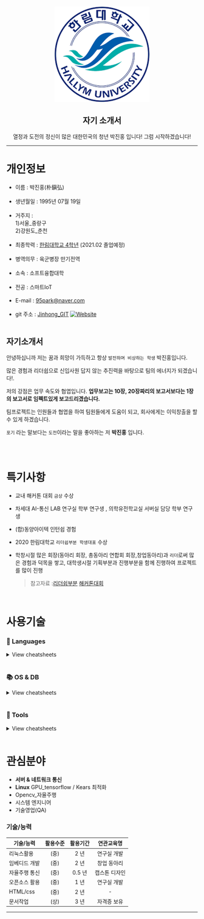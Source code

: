  
<p align="center"><img src="/hallym.png" width="250" height="250"></p>  
  <h2 align="center">자기 소개서</h2>
    <p align="center">열정과 도전의 정신이 많은 대한민국의 청년 박진홍 입니다! 그럼 시작하겠습니다!</p>  

---    
  
  
# 개인정보  
* 이름        : 박진홍(朴鎭弘)<br><br>
* 생년월일    : 1995년 07월 19일<br><br>
* 거주지      :  
  1)서울_중랑구    
  2)강원도_춘천<br><br>
* 최종학력        : [한림대학교 4학년][hallym] (2021.02 졸업예정)<br><br>
* 병역의무 : 육군병장 만기전역<br><br>
* 소속 : 소프트융합대학<br><br>    
* 전공 : 스마트IoT<br><br>  
* E-mail : 95park@naver.com<br><br> 
* git 주소 : [Jinhong_GIT][github] [![Website](https://img.shields.io/website?color=blue&down_message=Go&label=Github&style=plastic&up_color=blue&url=https%3A%2F%2Fhttps%3A%2F%2Fgithub.com%2FHallymhongE%2FResume%2Fblob%2Fmaster%2FREADME.md)](https://github.com/HallymhongE/Resume)<br><br>

## 자기소개서
 안녕하십니까 저는 꿈과 희망이 가득하고 항상 `발전하며 비상하는 학생` 박진홍입니다.
 
 많은 경험과 리더쉽으로 신입사원 답지 않는 추진력을 바탕으로 팀의 에너지가 되겠습니다!.
 
 저의 강점은 업무 속도와 협엽입니다. **업무보고는 10장, 20장짜리의 보고서보다는 1장의 보고서로 임펙트있게 보고드리겠습니다.**
 
 팀프로젝트는 인원들과 협엽을 하여 팀원들에게 도움이 되고, 회사에게는 이익창출을 할 수 있게 하겠습니다.
 
 `포기` 라는 말보다는 `도전`이라는 말을 좋아하는 저 <strong>박진홍</strong> 입니다.
 
 
<br><br>

# 특기사항
* 교내 해커톤 대회 `금상` 수상

* 차세대 AI-통신 LAB 연구실 학부 연구생 , 의학유전학교실 서버실 담당 학부 연구생 

* (합)동양아이텍 인턴쉽 경험  

* 2020 한림대학교 `리더쉽부분 학생대표` 수상  

* 학창시절 많은 회장(동아리 회장, 총동아리 연합회 회장,창업동아리)과 `리더`로써 많은 경험과 덕목을 쌓고, 대학생시절 기획부분과 진행부분을 함께 진행하여 프로젝트를 많이 진행  
    >참고자료 :[리더쉽부분][hallym_1] [해커톤대회][hallym_2]

<br>

# 사용기술

### 📃 Languages

<details>
<summary>View cheatsheets</summary>

<br>

 - `C` <br><br>
 - `C++` <br><br>
 - Python <br><br>
 - Java <br><br>
 
 </details>

<br>

 ### 📚 OS & DB
<details>
<summary>View cheatsheets</summary>
<br>

 - window <br><br>
 - `Linux` <br><br>
 - Audiono <br><br>
 - `RasberryPi` <br><br>
 - SQL<br><br>
 </details>

<br>

### 🔧 Tools
<details>
<summary>View cheatsheets</summary>
<br>
 
 - TCP/IP 프로토콜<br><br>
 - git<br><br>
 - HTML/CSS<br><br>
 - VIM<br><br>
 - `Ubuntu`,Centos<br><br>
 </details>

<br>

# 관심분야
* **서버 & 네트워크 통신**
* **Linux** GPU_tensorflow / Kears 최적화
* Opencv_자율주행
* 시스템 엔지니어
* 기술영업(QA)

### 기술/능력

|기술/능력|활용수준|활용기간|연관교육명|
|---|:---:|:---:|:---:|
|리눅스활용|(중)|2 년|연구실 개발|
|임베디드 개발|(중)|2 년|창업 동아리|
|자율주행 통신|(중)|0.5 년|캡스톤 디자인|
|오픈소스 활용|(중)|1 년|연구실 개발|
|HTML/css|(중)|2 년|-|
|문서작업|(상)|3 년|자격증 보유|


---  


[hallym]:http://hallym.ac.kr
[github]:http://github.com/HallymhongE
[hallym_1]:http://blog.naver.com/PostView.nhn?blogId=hallymde1330&logNo=221727885654&categoryNo=62&parentCategoryNo=62&from=thumbnailList
[hallym_2]:https://fb.watch/1x1BlZr3L9/
